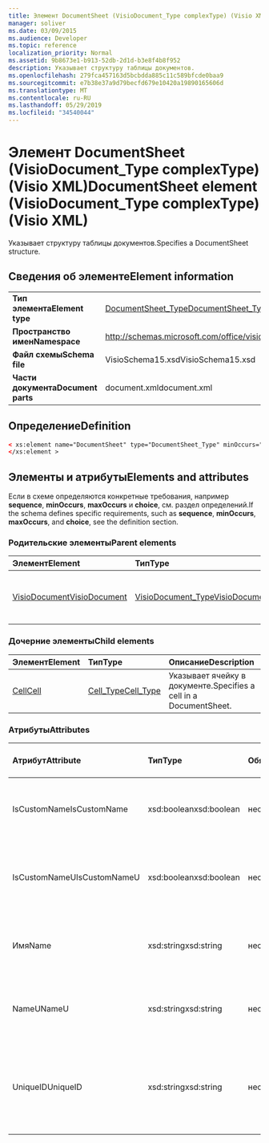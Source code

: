 ```yaml
---
title: Элемент DocumentSheet (VisioDocument_Type complexType) (Visio XML)
manager: soliver
ms.date: 03/09/2015
ms.audience: Developer
ms.topic: reference
localization_priority: Normal
ms.assetid: 9b8673e1-b913-52db-2d1d-b3e8f4b8f952
description: Указывает структуру таблицы документов.
ms.openlocfilehash: 279fca457163d5bcbdda885c11c589bfcde0baa9
ms.sourcegitcommit: e7b38e37a9d79becfd679e10420a19890165606d
ms.translationtype: MT
ms.contentlocale: ru-RU
ms.lasthandoff: 05/29/2019
ms.locfileid: "34540044"
---
```

# <a name="documentsheet-element-visiodocument_type-complextype-visio-xml"></a><span data-ttu-id="e6b38-103">Элемент DocumentSheet (VisioDocument_Type complexType) (Visio XML)</span><span class="sxs-lookup"><span data-stu-id="e6b38-103">DocumentSheet element (VisioDocument_Type complexType) (Visio XML)</span></span>

<span data-ttu-id="e6b38-104">Указывает структуру таблицы документов.</span><span class="sxs-lookup"><span data-stu-id="e6b38-104">Specifies a DocumentSheet structure.</span></span>
  
## <a name="element-information"></a><span data-ttu-id="e6b38-105">Сведения об элементе</span><span class="sxs-lookup"><span data-stu-id="e6b38-105">Element information</span></span>

|||
|:-----|:-----|
|<span data-ttu-id="e6b38-106">**Тип элемента**</span><span class="sxs-lookup"><span data-stu-id="e6b38-106">**Element type**</span></span> <br/> |[<span data-ttu-id="e6b38-107">DocumentSheet_Type</span><span class="sxs-lookup"><span data-stu-id="e6b38-107">DocumentSheet_Type</span></span>](documentsheet_type-complextypevisio-xml.md) <br/> |
|<span data-ttu-id="e6b38-108">**Пространство имен**</span><span class="sxs-lookup"><span data-stu-id="e6b38-108">**Namespace**</span></span> <br/> |http://schemas.microsoft.com/office/visio/2012/main  <br/> |
|<span data-ttu-id="e6b38-109">**Файл схемы**</span><span class="sxs-lookup"><span data-stu-id="e6b38-109">**Schema file**</span></span> <br/> |<span data-ttu-id="e6b38-110">VisioSchema15.xsd</span><span class="sxs-lookup"><span data-stu-id="e6b38-110">VisioSchema15.xsd</span></span>  <br/> |
|<span data-ttu-id="e6b38-111">**Части документа**</span><span class="sxs-lookup"><span data-stu-id="e6b38-111">**Document parts**</span></span> <br/> |<span data-ttu-id="e6b38-112">document.xml</span><span class="sxs-lookup"><span data-stu-id="e6b38-112">document.xml</span></span>  <br/> |
   
## <a name="definition"></a><span data-ttu-id="e6b38-113">Определение</span><span class="sxs-lookup"><span data-stu-id="e6b38-113">Definition</span></span>

```XML
< xs:element name="DocumentSheet" type="DocumentSheet_Type" minOccurs="0" maxOccurs="1" >
</xs:element >
```

## <a name="elements-and-attributes"></a><span data-ttu-id="e6b38-114">Элементы и атрибуты</span><span class="sxs-lookup"><span data-stu-id="e6b38-114">Elements and attributes</span></span>

<span data-ttu-id="e6b38-115">Если в схеме определяются конкретные требования, например **sequence**, **minOccurs**, **maxOccurs** и **choice**, см. раздел определений.</span><span class="sxs-lookup"><span data-stu-id="e6b38-115">If the schema defines specific requirements, such as **sequence**, **minOccurs**, **maxOccurs**, and **choice**, see the definition section.</span></span> 
  
### <a name="parent-elements"></a><span data-ttu-id="e6b38-116">Родительские элементы</span><span class="sxs-lookup"><span data-stu-id="e6b38-116">Parent elements</span></span>

|<span data-ttu-id="e6b38-117">**Элемент**</span><span class="sxs-lookup"><span data-stu-id="e6b38-117">**Element**</span></span>|<span data-ttu-id="e6b38-118">**Тип**</span><span class="sxs-lookup"><span data-stu-id="e6b38-118">**Type**</span></span>|<span data-ttu-id="e6b38-119">**Описание**</span><span class="sxs-lookup"><span data-stu-id="e6b38-119">**Description**</span></span>|
|:-----|:-----|:-----|
|[<span data-ttu-id="e6b38-120">VisioDocument</span><span class="sxs-lookup"><span data-stu-id="e6b38-120">VisioDocument</span></span>](visiodocument-elementvisio-xml.md) <br/> |[<span data-ttu-id="e6b38-121">VisioDocument_Type</span><span class="sxs-lookup"><span data-stu-id="e6b38-121">VisioDocument_Type</span></span>](visiodocument_type-complextypevisio-xml.md) <br/> |<span data-ttu-id="e6b38-122">Корневой элемент документа Microsoft Visio.</span><span class="sxs-lookup"><span data-stu-id="e6b38-122">The root element of a Microsoft Visio document.</span></span>  <br/> |
   
### <a name="child-elements"></a><span data-ttu-id="e6b38-123">Дочерние элементы</span><span class="sxs-lookup"><span data-stu-id="e6b38-123">Child elements</span></span>

|<span data-ttu-id="e6b38-124">**Элемент**</span><span class="sxs-lookup"><span data-stu-id="e6b38-124">**Element**</span></span>|<span data-ttu-id="e6b38-125">**Тип**</span><span class="sxs-lookup"><span data-stu-id="e6b38-125">**Type**</span></span>|<span data-ttu-id="e6b38-126">**Описание**</span><span class="sxs-lookup"><span data-stu-id="e6b38-126">**Description**</span></span>|
|:-----|:-----|:-----|
|[<span data-ttu-id="e6b38-127">Cell</span><span class="sxs-lookup"><span data-stu-id="e6b38-127">Cell</span></span>](cell-elementvisio-xml.md) <br/> |[<span data-ttu-id="e6b38-128">Cell_Type</span><span class="sxs-lookup"><span data-stu-id="e6b38-128">Cell_Type</span></span>](cell_type-complextypevisio-xml.md) <br/> |<span data-ttu-id="e6b38-129">Указывает ячейку в документе.</span><span class="sxs-lookup"><span data-stu-id="e6b38-129">Specifies a cell in a DocumentSheet.</span></span>  <br/> |
   
### <a name="attributes"></a><span data-ttu-id="e6b38-130">Атрибуты</span><span class="sxs-lookup"><span data-stu-id="e6b38-130">Attributes</span></span>

|<span data-ttu-id="e6b38-131">**Атрибут**</span><span class="sxs-lookup"><span data-stu-id="e6b38-131">**Attribute**</span></span>|<span data-ttu-id="e6b38-132">**Тип**</span><span class="sxs-lookup"><span data-stu-id="e6b38-132">**Type**</span></span>|<span data-ttu-id="e6b38-133">**Обязательный**</span><span class="sxs-lookup"><span data-stu-id="e6b38-133">**Required**</span></span>|<span data-ttu-id="e6b38-134">**Описание**</span><span class="sxs-lookup"><span data-stu-id="e6b38-134">**Description**</span></span>|<span data-ttu-id="e6b38-135">**Возможные значения**</span><span class="sxs-lookup"><span data-stu-id="e6b38-135">**Possible values**</span></span>|
|:-----|:-----|:-----|:-----|:-----|
|<span data-ttu-id="e6b38-136">IsCustomName</span><span class="sxs-lookup"><span data-stu-id="e6b38-136">IsCustomName</span></span>  <br/> |<span data-ttu-id="e6b38-137">xsd:boolean</span><span class="sxs-lookup"><span data-stu-id="e6b38-137">xsd:boolean</span></span>  <br/> |<span data-ttu-id="e6b38-138">необязательный</span><span class="sxs-lookup"><span data-stu-id="e6b38-138">optional</span></span>  <br/> |<span data-ttu-id="e6b38-139">Описывает, было ли имя настроено пользователем.</span><span class="sxs-lookup"><span data-stu-id="e6b38-139">Describes whether the name has been customized by the user.</span></span>  <br/> |<span data-ttu-id="e6b38-140">Значения типа xsd:Boolean.</span><span class="sxs-lookup"><span data-stu-id="e6b38-140">Values of the xsd:Boolean type.</span></span>  <br/> |
|<span data-ttu-id="e6b38-141">IsCustomNameU</span><span class="sxs-lookup"><span data-stu-id="e6b38-141">IsCustomNameU</span></span>  <br/> |<span data-ttu-id="e6b38-142">xsd:boolean</span><span class="sxs-lookup"><span data-stu-id="e6b38-142">xsd:boolean</span></span>  <br/> |<span data-ttu-id="e6b38-143">необязательный</span><span class="sxs-lookup"><span data-stu-id="e6b38-143">optional</span></span>  <br/> |<span data-ttu-id="e6b38-144">Описывает, было ли универсальное имя настроено пользователем.</span><span class="sxs-lookup"><span data-stu-id="e6b38-144">Describes whether the universal name has been customized by the user.</span></span>  <br/> |<span data-ttu-id="e6b38-145">Значения типа xsd:Boolean.</span><span class="sxs-lookup"><span data-stu-id="e6b38-145">Values of the xsd:Boolean type.</span></span>  <br/> |
|<span data-ttu-id="e6b38-146">Имя</span><span class="sxs-lookup"><span data-stu-id="e6b38-146">Name</span></span>  <br/> |<span data-ttu-id="e6b38-147">xsd:string</span><span class="sxs-lookup"><span data-stu-id="e6b38-147">xsd:string</span></span>  <br/> |<span data-ttu-id="e6b38-148">необязательный</span><span class="sxs-lookup"><span data-stu-id="e6b38-148">optional</span></span>  <br/> |<span data-ttu-id="e6b38-149">Указывает зависят от языка имя таблицы документов.</span><span class="sxs-lookup"><span data-stu-id="e6b38-149">Specifies the language-dependent name of the DocumentSheet.</span></span>  <br/> |<span data-ttu-id="e6b38-150">Значения типа xsd:string.</span><span class="sxs-lookup"><span data-stu-id="e6b38-150">Values of the xsd:string type.</span></span>  <br/> |
|<span data-ttu-id="e6b38-151">NameU</span><span class="sxs-lookup"><span data-stu-id="e6b38-151">NameU</span></span>  <br/> |<span data-ttu-id="e6b38-152">xsd:string</span><span class="sxs-lookup"><span data-stu-id="e6b38-152">xsd:string</span></span>  <br/> |<span data-ttu-id="e6b38-153">необязательный</span><span class="sxs-lookup"><span data-stu-id="e6b38-153">optional</span></span>  <br/> |<span data-ttu-id="e6b38-154">Указывает независимое от языка имя таблицы документов.</span><span class="sxs-lookup"><span data-stu-id="e6b38-154">Specifies the language- independent name of the DocumentSheet.</span></span>  <br/> |<span data-ttu-id="e6b38-155">Значения типа xsd:string.</span><span class="sxs-lookup"><span data-stu-id="e6b38-155">Values of the xsd:string type.</span></span>  <br/> |
|<span data-ttu-id="e6b38-156">UniqueID</span><span class="sxs-lookup"><span data-stu-id="e6b38-156">UniqueID</span></span>  <br/> |<span data-ttu-id="e6b38-157">xsd:string</span><span class="sxs-lookup"><span data-stu-id="e6b38-157">xsd:string</span></span>  <br/> |<span data-ttu-id="e6b38-158">необязательный</span><span class="sxs-lookup"><span data-stu-id="e6b38-158">optional</span></span>  <br/> |<span data-ttu-id="e6b38-159">Необязательный атрибут типа string.</span><span class="sxs-lookup"><span data-stu-id="e6b38-159">Optional string.</span></span> <span data-ttu-id="e6b38-160">GUID (глобальный уникальный идентификатор), определяющий фигуру.</span><span class="sxs-lookup"><span data-stu-id="e6b38-160">A GUID (globally unique identifier) identifying the shape.</span></span>  <br/> |<span data-ttu-id="e6b38-161">Значения типа xsd:string.</span><span class="sxs-lookup"><span data-stu-id="e6b38-161">Values of the xsd:string type.</span></span>  <br/> |
   

